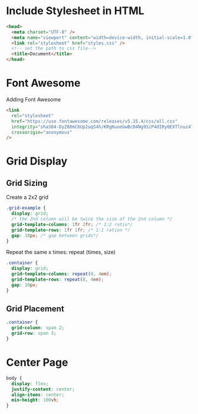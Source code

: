 # Include Stylesheet in HTML

```html
<head>
  <meta charset="UTF-8" />
  <meta name="viewport" content="width=device-width, initial-scale=1.0" />
  <link rel="stylesheet" href="styles.css" />
  <!-- set the path to css file-->
  <title>Document</title>
</head>
```

# Font Awesome

Adding Font Awesome

```html
<link
  rel="stylesheet"
  href="https://use.fontawesome.com/releases/v5.15.4/css/all.css"
  integrity="sha384-DyZ88mC6Up2uqS4h/KRgHuoeGwBcD4Ng9SiP4dIRy0EXTlnuz47vAwmeGwVChigm"
  crossorigin="anonymous"
/>
```

# Grid Display

## Grid Sizing

Create a 2x2 grid

```css
.grid-example {
  display: grid;
  /* the 2nd column will be twice the size of the 2nd column */
  grid-template-columns: 1fr 2fr; /* 1:2 ratio*/
  grid-template-rows: 1fr 1fr; /* 1:1 ration */
  gap: 10px; /* gap between grids*/
}
```

Repeat the same x times: repeat (times, size)

```css
.container {
  display: grid;
  grid-template-columns: repeat(8, 4em);
  grid-template-rows: repeat(8, 4em);
  gap: 10px;
}
```

## Grid Placement

```css
.container {
  grid-column: span 2;
  grid-row: span 3;
}
```

# Center Page

```css
body {
  display: flex;
  justify-content: center;
  align-items: center;
  min-height: 100vh;
}
```
